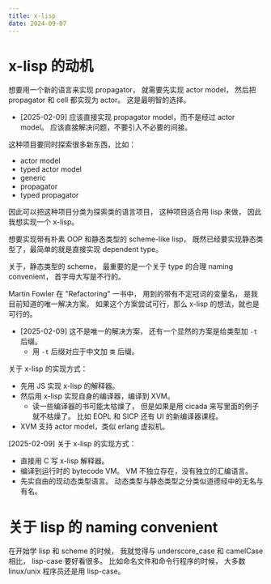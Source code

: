 ```yaml
---
title: x-lisp
date: 2024-09-07
---
```


# x-lisp 的动机

想要用一个新的语言来实现 propagator，
就需要先实现 actor model，
然后把 propagator 和 cell 都实现为 actor。
这是最明智的选择。

- [2025-02-09] 应该直接实现 propagator model，而不是经过 actor model。
  应该直接解决问题，不要引入不必要的间接。

这种项目要同时探索很多新东西，比如：

- actor model
- typed actor model
- generic
- propagator
- typed propagator

因此可以把这种项目分类为探索类的语言项目，
这种项目适合用 lisp 来做，
因此我想实现一个 x-lisp。

想要实现带有朴素 OOP 和静态类型的 scheme-like lisp，
既然已经要实现静态类型了，最简单的就是直接实现 dependent type。

关于，静态类型的 scheme，
最重要的是一个关于 type 的合理 naming convenient，
首字母大写是不行的。

Martin Fowler 在 "Refactoring" 一书中，
用到的带有不定冠词的变量名，
是我目前知道的唯一解决方案。
如果这个方案尝试可行，那么 x-lisp 的想法，就也是可行的。

- [2025-02-09] 这不是唯一的解决方案，
  还有一个显然的方案是给类型加 `-t` 后缀。
  - 用 `-t` 后缀对应于中文加 `类` 后缀。

关于 x-lisp 的实现方式：

- 先用 JS 实现 x-lisp 的解释器。
- 然后用 x-lisp 实现自身的编译器，编译到 XVM。
  - 读一些编译器的书可能太枯燥了，
    但是如果是用 cicada 来写里面的例子就不枯燥了。
    比如 EOPL 和 SICP 还有 UI 的新编译器课程。
- XVM 支持 actor model，类似 erlang 虚拟机。

[2025-02-09] 关于 x-lisp 的实现方式：

- 直接用 C 写 x-lisp 解释器。
- 编译到运行时的 bytecode VM。
  VM 不独立存在，没有独立的汇编语言。
- 先实自由的现动态类型语言。
  动态类型与静态类型之分类似道德经中的无名与有名。

# 关于 lisp 的 naming convenient

在开始学 lisp 和 scheme 的时候，
我就觉得与 underscore_case 和 camelCase 相比，
lisp-case 要好看很多。
比如命名文件和命令行程序的时候，
大多数 linux/unix 程序员还是用 lisp-case。
